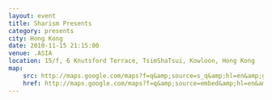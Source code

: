 ```yaml
---
layout: event
title: Sharism Presents
category: presents
city: Hong Kong
date: 2010-11-15 21:15:00
venue: .ASIA
location: 15/f, 6 Knutsford Terrace, TsimShaTsui, Kowloon, Hong Kong
map:
    src: http://maps.google.com/maps?f=q&amp;source=s_q&amp;hl=en&amp;geocode=&amp;q=15%2Ff,+6+Knutsford+Terrace,+TsimShaTsui&amp;aq=&amp;sll=1.300895,103.859894&amp;sspn=0.019328,0.012424&amp;vpsrc=0&amp;ie=UTF8&amp;hq=&amp;hnear=6+Knutsford+Terrace,+Hong+Kong&amp;t=m&amp;z=14&amp;ll=22.301296,114.173579&amp;output=embed
    href: http://maps.google.com/maps?f=q&amp;source=embed&amp;hl=en&amp;geocode=&amp;q=15%2Ff,+6+Knutsford+Terrace,+TsimShaTsui&amp;aq=&amp;sll=1.300895,103.859894&amp;sspn=0.019328,0.012424&amp;vpsrc=0&amp;ie=UTF8&amp;hq=&amp;hnear=6+Knutsford+Terrace,+Hong+Kong&amp;t=m&amp;z=14&amp;ll=22.301296,114.173579
---
```

